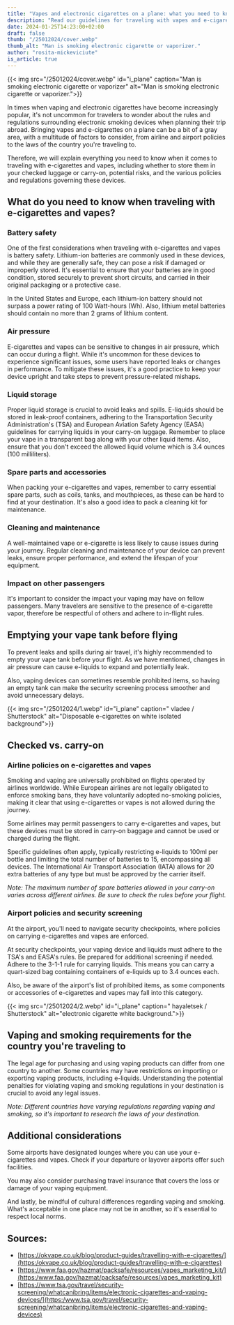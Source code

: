 ```yaml
---
title: "Vapes and electronic cigarettes on a plane: what you need to know"
description: "Read our guidelines for traveling with vapes and e-cigarettes on a plane. Did you know that electronic smoking devices are only allowed in carry-on baggage?"
date: 2024-01-25T14:23:00+02:00
draft: false
thumb: "/25012024/cover.webp"
thumb_alt: "Man is smoking electronic cigarette or vaporizer."
author: "rosita-mickeviciute"
is_article: true
---
```

{{< img src="/25012024/cover.webp" id="i_plane" caption="Man is smoking electronic cigarette or vaporizer" alt="Man is smoking electronic cigarette or vaporizer.">}}

In times when vaping and electronic cigarettes have become increasingly popular, it's not uncommon for travelers to wonder about the rules and regulations surrounding electronic smoking devices when planning their trip abroad. Bringing vapes and e-cigarettes on a plane can be a bit of a gray area, with a multitude of factors to consider, from airline and airport policies to the laws of the country you're traveling to.

Therefore, we will explain everything you need to know when it comes to traveling with e-cigarettes and vapes, including whether to store them in your checked luggage or carry-on, potential risks, and the various policies and regulations governing these devices.

## What do you need to know when traveling with e-cigarettes and vapes?

### Battery safety

One of the first considerations when traveling with e-cigarettes and vapes is battery safety. Lithium-ion batteries are commonly used in these devices, and while they are generally safe, they can pose a risk if damaged or improperly stored. It's essential to ensure that your batteries are in good condition, stored securely to prevent short circuits, and carried in their original packaging or a protective case. 

In the United States and Europe, each lithium-ion battery should not surpass a power rating of 100 Watt-hours (Wh). Also, lithium metal batteries should contain no more than 2 grams of lithium content.

### Air pressure

E-cigarettes and vapes can be sensitive to changes in air pressure, which can occur during a flight. While it's uncommon for these devices to experience significant issues, some users have reported leaks or changes in performance. To mitigate these issues, it's a good practice to keep your device upright and take steps to prevent pressure-related mishaps.

### Liquid storage

Proper liquid storage is crucial to avoid leaks and spills. E-liquids should be stored in leak-proof containers, adhering to the Transportation Security Administration's (TSA) and European Aviation Safety Agency (EASA) guidelines for carrying liquids in your carry-on luggage. Remember to place your vape in a transparent bag along with your other liquid items. Also, ensure that you don't exceed the allowed liquid volume which is 3.4 ounces (100 milliliters). 

### Spare parts and accessories

When packing your e-cigarettes and vapes, remember to carry essential spare parts, such as coils, tanks, and mouthpieces, as these can be hard to find at your destination. It's also a good idea to pack a cleaning kit for maintenance.

### Cleaning and maintenance

A well-maintained vape or e-cigarette is less likely to cause issues during your journey. Regular cleaning and maintenance of your device can prevent leaks, ensure proper performance, and extend the lifespan of your equipment.

### Impact on other passengers

It's important to consider the impact your vaping may have on fellow passengers. Many travelers are sensitive to the presence of e-cigarette vapor, therefore be respectful of others and adhere to in-flight rules.

## Emptying your vape tank before flying

To prevent leaks and spills during air travel, it's highly recommended to empty your vape tank before your flight. As we have mentioned, changes in air pressure can cause e-liquids to expand and potentially leak.

Also, vaping devices can sometimes resemble prohibited items, so having an empty tank can make the security screening process smoother and avoid unnecessary delays.

{{< img src="/25012024/1.webp" id="i_plane" caption=" vladee / Shutterstock" alt="Disposable e-cigarettes on white isolated background">}}

## Checked vs. carry-on

### Airline policies on e-cigarettes and vapes

Smoking and vaping are universally prohibited on flights operated by airlines worldwide. While European airlines are not legally obligated to enforce smoking bans, they have voluntarily adopted no-smoking policies, making it clear that using e-cigarettes or vapes is not allowed during the journey.

Some airlines may permit passengers to carry e-cigarettes and vapes, but these devices must be stored in carry-on baggage and cannot be used or charged during the flight. 

Specific guidelines often apply, typically restricting e-liquids to 100ml per bottle and limiting the total number of batteries to 15, encompassing all devices. The International Air Transport Association (IATA) allows for 20 extra batteries of any type but must be approved by the carrier itself.

*Note: The maximum number of spare batteries allowed in your carry-on varies across different airlines. Be sure to check the rules before your flight.*

### Airport policies and security screening

At the airport, you'll need to navigate security checkpoints, where policies on carrying e-cigarettes and vapes are enforced.

At security checkpoints, your vaping device and liquids must adhere to the TSA's and EASA's rules. Be prepared for additional screening if needed. Adhere to the 3-1-1 rule for carrying liquids. This means you can carry a quart-sized bag containing containers of e-liquids up to 3.4 ounces each.

Also, be aware of the airport's list of prohibited items, as some components or accessories of e-cigarettes and vapes may fall into this category.

{{< img src="/25012024/2.webp" id="i_plane" caption=" hayaletsek / Shutterstock" alt="electronic cigarette white background.">}}

## Vaping and smoking requirements for the country you're traveling to

The legal age for purchasing and using vaping products can differ from one country to another. Some countries may have restrictions on importing or exporting vaping products, including e-liquids. Understanding the potential penalties for violating vaping and smoking regulations in your destination is crucial to avoid any legal issues.

*Note: Different countries have varying regulations regarding vaping and smoking, so it's important to research the laws of your destination.*

## Additional considerations

Some airports have designated lounges where you can use your e-cigarettes and vapes. Check if your departure or layover airports offer such facilities.

You may also consider purchasing travel insurance that covers the loss or damage of your vaping equipment.

And lastly, be mindful of cultural differences regarding vaping and smoking. What's acceptable in one place may not be in another, so it's essential to respect local norms.

## Sources: 

* [https://okvape.co.uk/blog/product-guides/travelling-with-e-cigarettes/](https:/okvape.co.uk/blog/product-guides/travelling-with-e-cigarettes)
* [https://www.faa.gov/hazmat/packsafe/resources/vapes_marketing_kit/](https:/www.faa.gov/hazmat/packsafe/resources/vapes_marketing_kit)
* [https://www.tsa.gov/travel/security-screening/whatcanibring/items/electronic-cigarettes-and-vaping-devices/](https:/www.tsa.gov/travel/security-screening/whatcanibring/items/electronic-cigarettes-and-vaping-devices)


